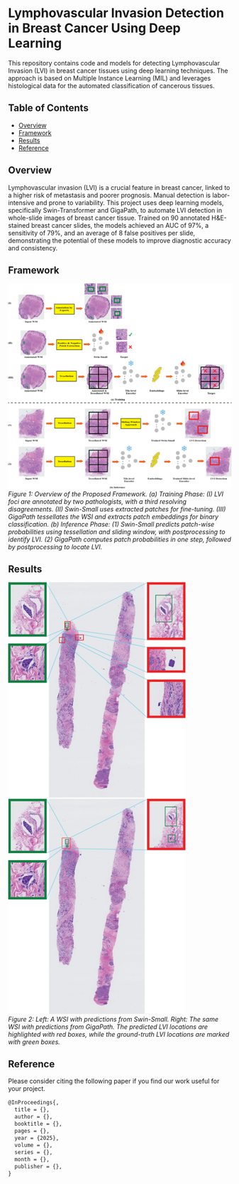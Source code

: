 # Lymphovascular Invasion Detection in Breast Cancer Using Deep Learning

This repository contains code and models for detecting Lymphovascular Invasion (LVI) in breast cancer tissues using deep learning techniques. The approach is based on Multiple Instance Learning (MIL) and leverages histological data for the automated classification of cancerous tissues.

## Table of Contents

- [Overview](#overview)
- [Framework](#framework)
- [Results](#results)
- [Reference](#reference)

## Overview

Lymphovascular invasion (LVI) is a crucial feature in breast cancer, linked to a higher risk of metastasis and poorer prognosis. Manual detection is labor-intensive and prone to variability. This project uses deep learning models, specifically Swin-Transformer and GigaPath, to automate LVI detection in whole-slide images of breast cancer tissue. Trained on 90 annotated H&E-stained breast cancer slides, the models achieved an AUC of 97%, a sensitivity of 79%, and an average of 8 false positives per slide, demonstrating the potential of these models to improve diagnostic accuracy and consistency.

## Framework

<p align="left">
  <img src="framework.png" alt="Framework">
  <br>
  <em>Figure 1: Overview of the Proposed Framework. (a) Training Phase: (I) LVI foci are annotated by two pathologists, with a third resolving disagreements. (II) Swin-Small uses extracted patches for fine-tuning. (III) GigaPath tessellates the WSI and extracts patch embeddings for binary classification. (b) Inference Phase: (1) Swin-Small predicts patch-wise probabilities using tessellation and sliding window, with postprocessing to identify LVI. (2) GigaPath computes patch probabilities in one step, followed by postprocessing to locate LVI.</em>
</p>

## Results

<p align="left">
  <img src="swin_8.png" alt="swin_8" width="400" style="margin-right: 20px;">
  <img src="giga_8.png" alt="giga_8" width="400">
  <br>
  <em>Figure 2: Left: A WSI with predictions from Swin-Small. Right: The same WSI with predictions from GigaPath. The predicted LVI locations are highlighted with red boxes, while the ground-truth LVI locations are marked with green boxes.</em>
</p>


## Reference

Please consider citing the following paper if you find our work useful for your project.


```
@InProceedings{,
  title = {},
  author = {},
  booktitle = {},
  pages = {},
  year = {2025},
  volume = {},
  series = {},
  month = {},
  publisher = {},
}
```
